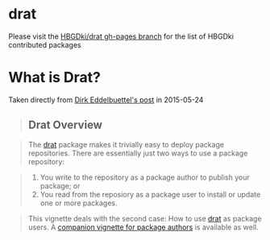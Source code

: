 # drat

Please visit the [HBGDki/drat gh-pages branch](https://github.com/HBGDki/drat/tree/gh-pages/src/contrib) for the list of HBGDki contributed packages

# What is Drat?

Taken directly from [Dirk Eddelbuettel's post](http://eddelbuettel.github.io/drat/DratForPackageUsers.html) in 2015-05-24


> ## Drat Overview

> The [drat](http://dirk.eddelbuettel.com/code/drat.html) package makes it trivially easy to deploy package repositories. There are essentially just two ways to use a package repository:

> 1. You write to the repository as a package author to publish your package; or
> 2. You read from the reposiory as a package user to install or update one or more packages.

> This vignette deals with the second case: How to use [drat](http://dirk.eddelbuettel.com/code/drat.html) as package users. A [companion vignette for package authors](http://eddelbuettel.github.io/drat/DratForPackageAuthors.html) is available as well.
